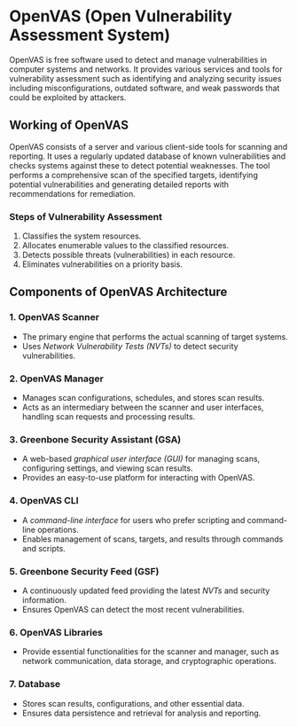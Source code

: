 # OpenVAS (Open Vulnerability Assessment System)

OpenVAS is free software used to detect and manage vulnerabilities in computer systems and networks. It provides various services and tools for vulnerability assessment such as identifying and analyzing security issues including misconfigurations, outdated software, and weak passwords that could be exploited by attackers.

## Working of OpenVAS

OpenVAS consists of a server and various client-side tools for scanning and reporting. It uses a regularly updated database of known vulnerabilities and checks systems against these to detect potential weaknesses. The tool performs a comprehensive scan of the specified targets, identifying potential vulnerabilities and generating detailed reports with recommendations for remediation.

### Steps of Vulnerability Assessment

1. Classifies the system resources.  
2. Allocates enumerable values to the classified resources.  
3. Detects possible threats (vulnerabilities) in each resource.  
4. Eliminates vulnerabilities on a priority basis.  

## Components of OpenVAS Architecture

### 1. OpenVAS Scanner
- The primary engine that performs the actual scanning of target systems.  
- Uses *Network Vulnerability Tests (NVTs)* to detect security vulnerabilities.  

### 2. OpenVAS Manager
- Manages scan configurations, schedules, and stores scan results.  
- Acts as an intermediary between the scanner and user interfaces, handling scan requests and processing results.  

### 3. Greenbone Security Assistant (GSA)
- A web-based *graphical user interface (GUI)* for managing scans, configuring settings, and viewing scan results.  
- Provides an easy-to-use platform for interacting with OpenVAS.  

### 4. OpenVAS CLI
- A *command-line interface* for users who prefer scripting and command-line operations.  
- Enables management of scans, targets, and results through commands and scripts.  

### 5. Greenbone Security Feed (GSF)
- A continuously updated feed providing the latest *NVTs* and security information.  
- Ensures OpenVAS can detect the most recent vulnerabilities.  

### 6. OpenVAS Libraries
- Provide essential functionalities for the scanner and manager, such as network communication, data storage, and cryptographic operations.  

### 7. Database
- Stores scan results, configurations, and other essential data.  
- Ensures data persistence and retrieval for analysis and reporting.


